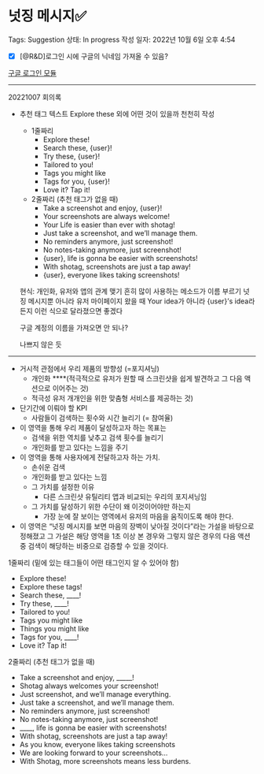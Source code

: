 # 넛징 메시지✅

Tags: Suggestion
상태: In progress
작성 일자: 2022년 10월 6일 오후 4:54

- [x]  [@R&D]로그인 시에 구글의 닉네임 가져올 수 있음?

[구글 로그인 모듈](%E1%84%80%E1%85%AE%E1%84%80%E1%85%B3%E1%86%AF%20%E1%84%85%E1%85%A9%E1%84%80%E1%85%B3%E1%84%8B%E1%85%B5%E1%86%AB%20%E1%84%86%E1%85%A9%E1%84%83%E1%85%B2%E1%86%AF%2002840dd5de5e4752b700f9c929b6e9e8.md) 

---

20221007 회의록

- 추천 태그 텍스트 Explore these 외에 어떤 것이 있을까
천천히 작성
    - 1줄짜리
        - Explore these!
        - Search these, {user}!
        - Try these, {user}!
        - Tailored to you!
        - Tags you might like
        - Tags for you, {user}!
        - Love it? Tap it!
    - 2줄짜리 (추천 태그가 없을 때)
        - Take a screenshot and enjoy, {user}!
        - Your screenshots are always welcome!
        - Your Life is easier than ever with shotag!
        - Just take a screenshot, and we’ll manage them.
        - No reminders anymore, just screenshot!
        - No notes-taking anymore, just screenshot!
        - {user}, life is gonna be easier with screenshots!
        - With shotag, screenshots are just a tap away!
        - {user}, everyone likes taking screenshots!
    
    현식: 개인화, 유저와 앱의 관계 맺기
    흔히 많이 사용하는 메소드가 이름 부르기
    넛징 메시지뿐 아니라 유저 마이페이지 왔을 때
    Your idea가 아니라 {user}’s idea라든지 이런 식으로 달라졌으면 좋겠다
    
    구글 계정의 이름을 가져오면 안 되나?
    
    나쁘지 않은 듯
    

---

- 거시적 관점에서 우리 제품의 방향성 (=포지셔닝)
    - 개인화 ****(적극적으로 유저가 원할 때 스크린샷을 쉽게 발견하고 그 다음 액션으로 이어주는 것)
    - 적극성 유저 개개인을 위한 맞춤형 서비스를 제공하는 것)
- 단기간에 이뤄야 할 KPI
    - 사람들이 검색하는 횟수와 시간 늘리기 (= 참여율)
- 이 영역을 통해 우리 제품이 달성하고자 하는 목표는
    - 검색을 위한 역치를 낮추고 검색 횟수를 늘리기
    - 개인화를 받고 있다는 느낌을 주기
- 이 영역을 통해 사용자에게 전달하고자 하는 가치.
    - 손쉬운 검색
    - 개인화를 받고 있다는 느낌
    - 그 가치를 설정한 이유
        - 다른 스크린샷 유틸리티 앱과 비교되는 우리의 포지셔닝임
    - 그 가치를 달성하기 위한 수단이 왜 이것이어야만 하는지
        - 가장 눈에 잘 보이는 영역에서 유저의 마음을 움직이도록 해야 한다.
- 이 영역은 “넛징 메시지를 보면 마음의 장벽이 낮아질 것이다”라는 가설을 바탕으로 정해졌고 그 가설은 해당 영역을 1초 이상 본 경우와 그렇지 않은 경우의 다음 액션 중 검색이 해당하는 비중으로 검증할 수 있을 것이다.

1줄짜리 (밑에 있는 태그들이 어떤 태그인지 알 수 있어야 함)

- Explore these!
- Explore these tags!
- Search these, ____!
- Try these, ____!
- Tailored to you!
- Tags you might like
- Things you might like
- Tags for you, ____!
- Love it? Tap it!

2줄짜리 (추천 태그가 없을 때)

- Take a screenshot and enjoy, _____!
- Shotag always welcomes your screenshot!
- Just screenshot, and we’ll manage everything.
- Just take a screenshot, and we’ll manage them.
- No reminders anymore, just screenshot!
- No notes-taking anymore, just screenshot!
- ____, life is gonna be easier with screenshots!
- With shotag, screenshots are just a tap away!
- As you know, everyone likes taking screenshots
- We are looking forward to your screenshots…
- With Shotag, more screenshots means less burdens.